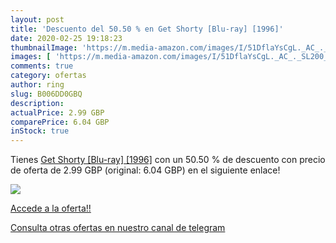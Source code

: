 ```yaml
---
layout: post
title: 'Descuento del 50.50 % en Get Shorty [Blu-ray] [1996]'
date: 2020-02-25 19:18:23
thumbnailImage: 'https://m.media-amazon.com/images/I/51DflaYsCgL._AC_._SL200_.jpg'
images: [ 'https://m.media-amazon.com/images/I/51DflaYsCgL._AC_._SL200_.jpg' ]
comments: true
category: ofertas
author: ring
slug: B006DD0GBQ
description:
actualPrice: 2.99 GBP
comparePrice: 6.04 GBP
inStock: true
---
```


Tienes [Get Shorty [Blu-ray] [1996]](https://www.amazon.com/dp/B006DD0GBQ/?tag=redken08-20) con un 50.50 % de descuento con precio de oferta de 2.99 GBP (original: 6.04 GBP) en el siguiente enlace!

[![](https://m.media-amazon.com/images/I/51DflaYsCgL._AC_._SL200_.jpg)](https://www.amazon.com/dp/B006DD0GBQ/?tag=redken08-20)

[Accede a la oferta!!](https://www.amazon.com/dp/B006DD0GBQ/?tag=redken08-20)

[Consulta otras ofertas en nuestro canal de telegram](https://t.me/s/ofertas25)
